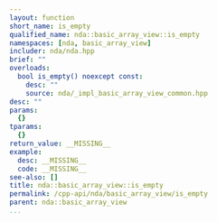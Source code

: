 ```yaml
---
layout: function
short_name: is_empty
qualified_name: nda::basic_array_view::is_empty
namespaces: [nda, basic_array_view]
includer: nda/nda.hpp
brief: ""
overloads:
  bool is_empty() noexcept const:
    desc: ""
    source: nda/_impl_basic_array_view_common.hpp
desc: ""
params:
  {}
tparams:
  {}
return_value: __MISSING__
example:
  desc: __MISSING__
  code: __MISSING__
see-also: []
title: nda::basic_array_view::is_empty
permalink: /cpp-api/nda/basic_array_view/is_empty
parent: nda::basic_array_view
...
```


